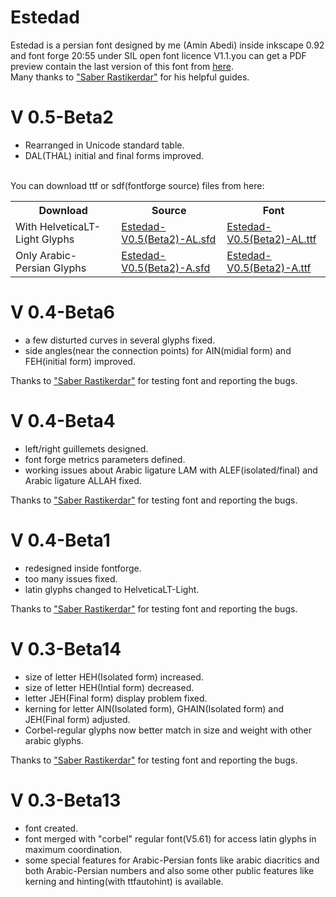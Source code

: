 # Estedad
Estedad is a persian font designed by me (Amin Abedi) inside inkscape 0.92 and font forge 20:55 under SIL open font licence V1.1.you can get a PDF preview contain the last version of this font from <a href="https://github.com/aminabedi68/Estedad/blob/master/V%200.5-Beta2/Preview.pdf">here</a>.
<br />Many thanks to <a href="https://github.com/rastikerdar">"Saber Rastikerdar"</a> for his helpful guides.

# V 0.5-Beta2
<ul>
<li>Rearranged in Unicode standard table.</li>
<li>DAL(THAL) initial and final forms improved.</li>
</ul>

<br />
You can download ttf or sdf(fontforge source) files from here:
<br />

<table>
 <tr>
    <th>Download</th>
    <th>Source</th>
    <th>Font</th>
    </tr>
  <tr>
    <td>With HelveticaLT-Light Glyphs</td>
    <td><a href="https://github.com/aminabedi68/Estedad/blob/master/V%200.5-Beta2/With%20HelveticaLT-Light%20Glyphs/Source">Estedad-V0.5(Beta2)-AL.sfd</a></td>
    <td><a href="https://github.com/aminabedi68/Estedad/blob/master/V%200.5-Beta2/With%20HelveticaLT-Light%20Glyphs/Font">Estedad-V0.5(Beta2)-AL.ttf</a></td>
</tr>
<tr>
    <td>Only Arabic-Persian Glyphs</td>
    <td><a href="https://github.com/aminabedi68/Estedad/blob/master/V%200.5-Beta2/Only%20Arabic-Persian%20Glyphs/Source">Estedad-V0.5(Beta2)-A.sfd</a></td>
    <td><a href="https://github.com/aminabedi68/Estedad/tree/master/V%200.5-Beta2/Only%20Arabic-Persian%20Glyphs/Font">Estedad-V0.5(Beta2)-A.ttf</a></td>
</tr>
</table>

# V 0.4-Beta6
<ul>
<li>a few disturted curves in several glyphs fixed.</li>
<li>side angles(near the connection points) for AIN(midial form) and FEH(initial form) improved.</li>
</ul>
Thanks to <a href="https://github.com/rastikerdar">"Saber Rastikerdar"</a> for testing font and reporting the bugs.

# V 0.4-Beta4
<ul>
<li>left/right guillemets designed.</li>
<li>font forge metrics parameters defined.</li>
<li>working issues about Arabic ligature LAM with ALEF(isolated/final) and Arabic ligature ALLAH fixed.</li>
</ul>
Thanks to <a href="https://github.com/rastikerdar">"Saber Rastikerdar"</a> for testing font and reporting the bugs.


# V 0.4-Beta1
<ul>
<li>redesigned inside fontforge.</li>
<li>too many issues fixed.</li>
<li>latin glyphs changed to HelveticaLT-Light.</li>
</ul>
Thanks to <a href="https://github.com/rastikerdar">"Saber Rastikerdar"</a> for testing font and reporting the bugs.


# V 0.3-Beta14
<ul>
<li>size of letter HEH(Isolated form) increased.</li>
<li>size of letter HEH(Intial form) decreased.</li>
<li>letter JEH(Final form) display problem fixed.</li>
<li>kerning for letter AIN(Isolated form), GHAIN(Isolated form) and JEH(Final form) adjusted.</li>
<li>Corbel-regular glyphs now better match in size and weight with other arabic glyphs.</li>
</ul>
Thanks to <a href="https://github.com/rastikerdar">"Saber Rastikerdar"</a> for testing font and reporting the bugs.


# V 0.3-Beta13
<ul>
<li>font created.</li>
<li>font merged with "corbel" regular font(V5.61) for access latin glyphs in maximum coordination.</li>
<li>some special features for Arabic-Persian fonts like arabic diacritics and both Arabic-Persian numbers and also some other public features like kerning and hinting(with ttfautohint) is available.</li>
</ul>
